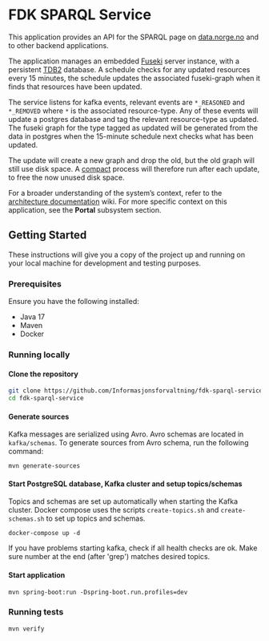 # FDK SPARQL Service

This application provides an API for the SPARQL page on [data.norge.no](https://data.norge.no/sparql) and to other
backend applications.

The application manages an
embedded [Fuseki](https://jena.apache.org/documentation/fuseki2/fuseki-embedded.html#fuseki-basic) server instance, with
a persistent [TDB2](https://jena.apache.org/documentation/tdb2) database. A schedule checks for any updated resources
every 15 minutes, the schedule updates the associated fuseki-graph when it finds that resources have been updated.

The service listens for kafka events, relevant events are `*_REASONED` and `*_REMOVED` where `*` is the associated
resource-type. Any of these events will update a postgres database and tag the relevant resource-type as updated. The
fuseki graph for the type tagged as updated will be generated from the data in postgres when the 15-minute schedule next
checks what has been updated.

The update will create a new graph and drop the old, but the old graph will still use disk space.
A [compact](https://jena.apache.org/documentation/tdb2/tdb2_admin.html) process will therefore run after each update, to
free the now unused disk space.

For a broader understanding of the system’s context, refer to
the [architecture documentation](https://github.com/Informasjonsforvaltning/architecture-documentation) wiki. For more
specific context on this application, see the **Portal** subsystem section.

## Getting Started

These instructions will give you a copy of the project up and running on your local machine for development and testing
purposes.

### Prerequisites

Ensure you have the following installed:

- Java 17
- Maven
- Docker

### Running locally

#### Clone the repository

```sh
git clone https://github.com/Informasjonsforvaltning/fdk-sparql-service.git
cd fdk-sparql-service
```

#### Generate sources

Kafka messages are serialized using Avro. Avro schemas are located in ```kafka/schemas```. To generate sources from Avro
schema, run the following command:

```
mvn generate-sources    
```

#### Start PostgreSQL database, Kafka cluster and setup topics/schemas

Topics and schemas are set up automatically when starting the Kafka cluster. Docker compose uses the scripts
```create-topics.sh``` and ```create-schemas.sh``` to set up topics and schemas.

```
docker-compose up -d
```

If you have problems starting kafka, check if all health checks are ok. Make sure number at the end (after 'grep')
matches desired topics.

#### Start application

```
mvn spring-boot:run -Dspring-boot.run.profiles=dev
```

### Running tests

```sh
mvn verify
```

